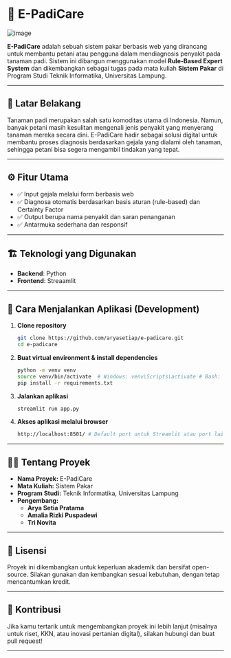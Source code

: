 ﻿# 🌾 E-PadiCare
![image](https://github.com/user-attachments/assets/5541194f-cb2c-480d-82d8-69cd46b1cc5d)

**E-PadiCare** adalah sebuah sistem pakar berbasis web yang dirancang untuk membantu petani atau pengguna dalam mendiagnosis penyakit pada tanaman padi. Sistem ini dibangun menggunakan model **Rule-Based Expert System** dan dikembangkan sebagai tugas pada mata kuliah **Sistem Pakar** di Program Studi Teknik Informatika, Universitas Lampung.

---

## 🧠 Latar Belakang

Tanaman padi merupakan salah satu komoditas utama di Indonesia. Namun, banyak petani masih kesulitan mengenali jenis penyakit yang menyerang tanaman mereka secara dini. E-PadiCare hadir sebagai solusi digital untuk membantu proses diagnosis berdasarkan gejala yang dialami oleh tanaman, sehingga petani bisa segera mengambil tindakan yang tepat.

---

## ⚙️ Fitur Utama

- ✅ Input gejala melalui form berbasis web
- ✅ Diagnosa otomatis berdasarkan basis aturan (rule-based) dan Certainty Factor
- ✅ Output berupa nama penyakit dan saran penanganan
- ✅ Antarmuka sederhana dan responsif

---

## 🏗️ Teknologi yang Digunakan

- **Backend**: Python
- **Frontend**: Streaamlit

---

## 🚀 Cara Menjalankan Aplikasi (Development)

1. **Clone repository**

   ```bash
   git clone https://github.com/aryasetiap/e-padicare.git
   cd e-padicare
   ```

2. **Buat virtual environment & install dependencies**

   ```bash
   python -m venv venv
   source venv/bin/activate  # Windows: venv\Scripts\activate # Bash: source venv/Scripts/activate
   pip install -r requirements.txt
   ```

3. **Jalankan aplikasi**

   ```bash
   streamlit run app.py
   ```

4. **Akses aplikasi melalui browser**

   ```bash
   http://localhost:8501/ # Default port untuk Streamlit atau port lain yang ditentukan
   ```

---

## 👨‍🎓 Tentang Proyek

- **Nama Proyek:** E-PadiCare
- **Mata Kuliah:** Sistem Pakar
- **Program Studi:** Teknik Informatika, Universitas Lampung
- **Pengembang:**
  - **Arya Setia Pratama**
  - **Amalia Rizki Puspadewi**
  - **Tri Novita**

---

## 📄 Lisensi

Proyek ini dikembangkan untuk keperluan akademik dan bersifat open-source. Silakan gunakan dan kembangkan sesuai kebutuhan, dengan tetap mencantumkan kredit.

---

## 🙌 Kontribusi

Jika kamu tertarik untuk mengembangkan proyek ini lebih lanjut (misalnya untuk riset, KKN, atau inovasi pertanian digital), silakan hubungi dan buat pull request!

---
